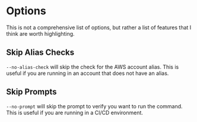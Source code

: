 # Options

This is not a comprehensive list of options, but rather a list of features that I think are worth highlighting.

## Skip Alias Checks

`--no-alias-check` will skip the check for the AWS account alias. This is useful if you are running in an account that does not have an alias.

## Skip Prompts

`--no-prompt` will skip the prompt to verify you want to run the command. This is useful if you are running in a CI/CD environment.